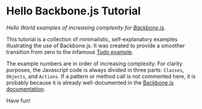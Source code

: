 # Hello Backbone.js Tutorial
_Hello World examples of increasing complexity for [Backbone.js](https://github.com/documentcloud/backbone)._

This tutorial is a collection of minimalistic, self-explanatory examples illustrating the use of Backbone.js. It was created to provide a smoother transition from zero to the infamous [Todo example](http://documentcloud.github.com/backbone/docs/todos.html).

The example numbers are in order of increasing complexity. For clarity purposes, the Javascript code is always divided in three parts: `Classes`, `Objects`, and `Actions`. If a pattern or method call is not commented here, it is probably because it is already well-documented in the [Backbone.js documentation](http://documentcloud.github.com/backbone/).

Have fun!

